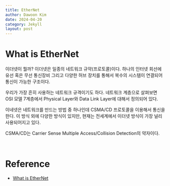 ```yaml
---
title: EtherNet
author: Dawoon Kim
date: 2024-04-20
category: Jekyll
layout: post
---
```


# What is EtherNet

이더넷이 뭘까? 이더넷은 일종의 네트워크 규약(프로토콜)이다. 하나의 인터넷 회선에 유선 혹은 무선 통신장비 그리고 다양한 허브 장치를 통해서 복수의 시스템이 연결되어 통신이 가능한 구조이다.

우리가 가장 흔히 사용하는 네트워크 규격이기도 하다. 네트워크 계층으로 살펴보면 OSI 모델 7계층에서 Physical Layer와 Data Link Layer에 대해서 정의되어 있다.

이네넷은 네트워크를 만드는 방법 중 하나인데 CSMA/CD 프로토콜을 이용해서 통신을 한다. 이 방식 외에 다양한 방식이 있지만, 현재는 전세계에서 이더넷 방식이 가장 널리 사용되어지고 있다.

CSMA/CD는 Carrier Sense Multiple Access/Collision Detection의 약자이다.

<BR>

# Reference

- [What is EtherNet](https://www.techtarget.com/searchnetworking/definition/Ethernet)

<BR>
<BR>
<BR>
<BR>
